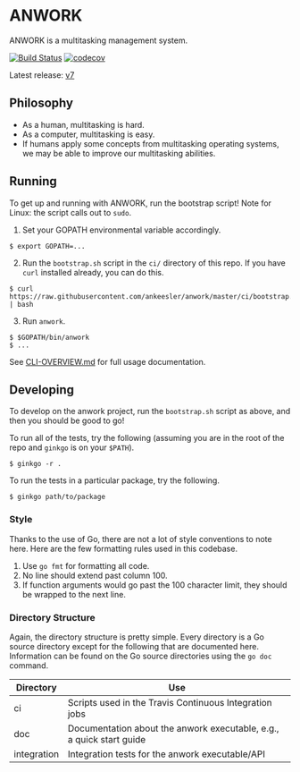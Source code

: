 # ANWORK

ANWORK is a multitasking management system.

[![Build Status](https://travis-ci.org/ankeesler/anwork.svg?branch=master)](https://travis-ci.org/ankeesler/anwork)
[![codecov](https://codecov.io/gh/ankeesler/anwork/branch/master/graph/badge.svg)](https://codecov.io/gh/ankeesler/anwork)

Latest release: [v7](https://github.com/ankeesler/anwork/releases/v7)

## Philosophy

- As a human, multitasking is hard.
- As a computer, multitasking is easy.
- If humans apply some concepts from multitasking operating systems, we may be able to improve our multitasking abilities.

## Running

To get up and running with ANWORK, run the bootstrap script! Note for Linux: the script calls out to `sudo`.

1. Set your GOPATH environmental variable accordingly.
```
$ export GOPATH=...
```
2. Run the `bootstrap.sh` script in the `ci/` directory of this repo. If you have `curl` installed already, you can do this.
```
$ curl https://raw.githubusercontent.com/ankeesler/anwork/master/ci/bootstrap.sh | bash
```
3. Run `anwork`.
```
$ $GOPATH/bin/anwork
$ ...
```

See [CLI-OVERVIEW.md](doc/CLI-OVERVIEW.md) for full usage documentation.

## Developing

To develop on the anwork project, run the `bootstrap.sh` script as above, and then you should be good to go!

To run all of the tests, try the following (assuming you are in the root of the repo and `ginkgo` is on your `$PATH`).
```
$ ginkgo -r .
```

To run the tests in a particular package, try the following.
```
$ ginkgo path/to/package
```

### Style

Thanks to the use of Go, there are not a lot of style conventions to note here. Here are the few
formatting rules used in this codebase.
1. Use `go fmt` for formatting all code.
2. No line should extend past column 100.
3. If function arguments would go past the 100 character limit, they should be wrapped to the next
   line.

### Directory Structure

Again, the directory structure is pretty simple. Every directory is a Go source directory except for
the following that are documented here. Information can be found on the Go source directories using
the `go doc` command.

| Directory | Use |
| --- | --- |
| ci | Scripts used in the Travis Continuous Integration jobs |
| doc | Documentation about the anwork executable, e.g., a quick start guide |
| integration | Integration tests for the anwork executable/API |
